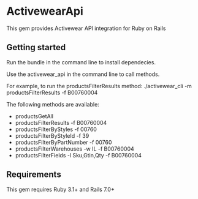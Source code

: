 # ActivewearApi

This gem provides Activewear API integration for Ruby on Rails

## Getting started
Run the bundle in the command line to install dependecies.

Use the activewear_api in the command line to call methods.

For example, to run the productsFilterResults method:
./activewear_cli -m productsFilterResults -f B00760004

The following methods are available:
- productsGetAll
- productsFilterResults -f B00760004
- productsFilterByStyles -f 00760
- productsFilterByStyleId -f 39
- productsFilterByPartNumber -f 00760
- productsFilterWarehouses -w IL -f B00760004
- productsFilterFields -l Sku,Gtin,Qty -f B00760004

## Requirements
This gem requires Ruby 3.1+ and Rails 7.0+